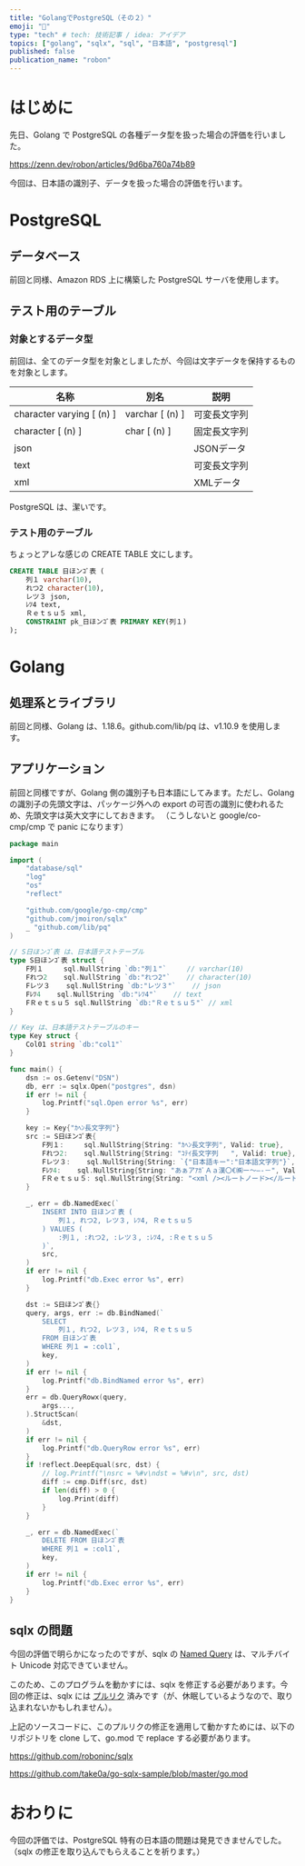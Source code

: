 ```yaml
---
title: "GolangでPostgreSQL（その２）"
emoji: "🐘"
type: "tech" # tech: 技術記事 / idea: アイデア
topics: ["golang", "sqlx", "sql", "日本語", "postgresql"]
published: false
publication_name: "robon"
---
```


# はじめに

先日、Golang で PostgreSQL の各種データ型を扱った場合の評価を行いました。

https://zenn.dev/robon/articles/9d6ba760a74b89

今回は、日本語の識別子、データを扱った場合の評価を行います。

# PostgreSQL
## データベース

前回と同様、Amazon RDS 上に構築した PostgreSQL サーバを使用します。

## テスト用のテーブル
### 対象とするデータ型

前回は、全てのデータ型を対象としましたが、今回は文字データを保持するものを対象とします。

| 名称 | 別名 | 説明 |
|------|-----|------|
| character varying [ (n) ] | varchar [ (n) ] | 可変長文字列 |
| character [ (n) ] | char [ (n) ] | 固定長文字列 |
| json |   | JSONデータ |
| text |   | 可変長文字列 |
| xml |   | XMLデータ |

PostgreSQL は、潔いです。

### テスト用のテーブル

ちょっとアレな感じの CREATE TABLE 文にします。

```sql
CREATE TABLE 日ほンｺﾞ表 (
    列１ varchar(10),
    れつ2 character(10),
    レツ３ json,
    ﾚﾂ4 text,
    Ｒｅｔｓｕ５ xml,
    CONSTRAINT pk_日ほンｺﾞ表 PRIMARY KEY(列１)
);
```

# Golang
## 処理系とライブラリ

前回と同様、Golang は、1.18.6。github.com/lib/pq は、v1.10.9 を使用します。

## アプリケーション

前回と同様ですが、Golang 側の識別子も日本語にしてみます。ただし、Golang の識別子の先頭文字は、パッケージ外への export の可否の識別に使われるため、先頭文字は英大文字にしておきます。
（こうしないと google/co-cmp/cmp で panic になります）

```go
package main

import (
	"database/sql"
	"log"
	"os"
	"reflect"

	"github.com/google/go-cmp/cmp"
	"github.com/jmoiron/sqlx"
	_ "github.com/lib/pq"
)

// S日ほンｺﾞ表 は、日本語テストテーブル
type S日ほンｺﾞ表 struct {
	F列１     sql.NullString `db:"列１"`     // varchar(10)
	Fれつ2    sql.NullString `db:"れつ2"`    // character(10)
	Fレツ３    sql.NullString `db:"レツ３"`    // json
	Fﾚﾂ4    sql.NullString `db:"ﾚﾂ4"`    // text
	FＲｅｔｓｕ５ sql.NullString `db:"Ｒｅｔｓｕ５"` // xml
}

// Key は、日本語テストテーブルのキー
type Key struct {
	Col01 string `db:"col1"`
}

func main() {
	dsn := os.Getenv("DSN")
	db, err := sqlx.Open("postgres", dsn)
	if err != nil {
		log.Printf("sql.Open error %s", err)
	}

	key := Key{"ｶﾍﾝ長文字列"}
	src := S日ほンｺﾞ表{
		F列１:     sql.NullString{String: "ｶﾍﾝ長文字列", Valid: true},
		Fれつ2:    sql.NullString{String: "ｺﾃｲ長文字列   ", Valid: true},
		Fレツ３:    sql.NullString{String: `{"日本語キー":"日本語文字列"}`, Valid: true},
		Fﾚﾂ4:    sql.NullString{String: "あぁアｱｶﾞＡａ漢〇€㈱ー～―‐－", Valid: true},
		FＲｅｔｓｕ５: sql.NullString{String: "<xml /><ルートノード></ルートノード>", Valid: true},
	}

	_, err = db.NamedExec(`
		INSERT INTO 日ほンｺﾞ表 (
			列１, れつ2, レツ３, ﾚﾂ4, Ｒｅｔｓｕ５
		) VALUES (
			:列１, :れつ2, :レツ３, :ﾚﾂ4, :Ｒｅｔｓｕ５
		)`,
		src,
	)
	if err != nil {
		log.Printf("db.Exec error %s", err)
	}

	dst := S日ほンｺﾞ表{}
	query, args, err := db.BindNamed(`
		SELECT 
			列１, れつ2, レツ３, ﾚﾂ4, Ｒｅｔｓｕ５
		FROM 日ほンｺﾞ表 
		WHERE 列１ = :col1`,
		key,
	)
	if err != nil {
		log.Printf("db.BindNamed error %s", err)
	}
	err = db.QueryRowx(query,
		args...,
	).StructScan(
		&dst,
	)
	if err != nil {
		log.Printf("db.QueryRow error %s", err)
	}
	if !reflect.DeepEqual(src, dst) {
		// log.Printf("\nsrc = %#v\ndst = %#v\n", src, dst)
		diff := cmp.Diff(src, dst)
		if len(diff) > 0 {
			log.Print(diff)
		}
	}

	_, err = db.NamedExec(`
		DELETE FROM 日ほンｺﾞ表
		WHERE 列１ = :col1`,
		key,
	)
	if err != nil {
		log.Printf("db.Exec error %s", err)
	}
}
```

## sqlx の問題

今回の評価で明らかになったのですが、sqlx の [Named Query](http://jmoiron.github.io/sqlx/#namedParams) は、マルチバイト Unicode 対応できていません。

このため、このプログラムを動かすには、sqlx を修正する必要があります。今回の修正は、sqlx には [プルリク](https://github.com/jmoiron/sqlx/pull/865) 済みです（が、休眠しているようなので、取り込まれないかもしれません）。

上記のソースコードに、このプルリクの修正を適用して動かすためには、以下のリポジトリを clone して、go.mod で replace する必要があります。

https://github.com/roboninc/sqlx

https://github.com/take0a/go-sqlx-sample/blob/master/go.mod

# おわりに

今回の評価では、PostgreSQL 特有の日本語の問題は発見できませんでした。
（sqlx の修正を取り込んでもらえることを祈ります。）
